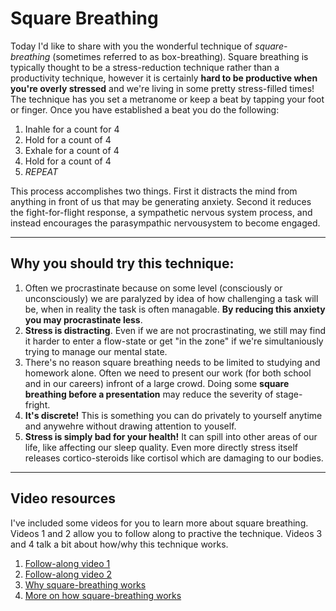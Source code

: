 ﻿# Square Breathing

Today I'd like to share with you the wonderful technique of *square-breathing* (sometimes referred to as box-breathing).
Square breathing is typically thought to be a stress-reduction technique rather than a productivity technique, however it is certainly **hard to be productive when you're overly stressed** and we're living in some pretty stress-filled times! 
The technique has you set a metranome or keep a beat by tapping your foot or finger. Once you have established a beat you do the following:
1. Inahle for a count for 4
2. Hold for a count of 4
3. Exhale for a count of 4
4. Hold for a count of 4
5. *REPEAT*

This process accomplishes two things. First it distracts the mind from anything in front of us that may be generating anxiety. Second it reduces the fight-for-flight response, a sympathetic nervous system process, and instead encourages the parasympathic nervousystem to become engaged.

---
## Why you should try this technique:

1. Often we procrastinate because on some level (consciously or unconsciously) we are paralyzed by idea of how challenging a task will be, when in reality the task is often managable. **By reducing this anxiety you may procrastinate less**.
2. **Stress is distracting**. Even if we are not procrastinating, we still may find it harder to enter a flow-state or get "in the zone" if we're simultaniously trying to manage our mental state.
3. There's no reason square breathing needs to be limited to studying and homework alone. Often we need to present our work (for both school and in our careers) infront of a large crowd. Doing some **square breathing before a presentation** may reduce the severity of stage-fright.
4. **It's discrete!** This is something you can do privately to yourself anytime and anywehre without drawing attention to youself.
5. **Stress is simply bad for your health!** It can spill into other areas of our life, like affecting our sleep quality. Even more directly stress itself releases cortico-steroids like cortisol which are damaging to our bodies.

---

## Video resources

I've included some videos for you to learn more about square breathing. 
Videos 1 and 2 allow you to follow along to practive the technique. 
Videos 3 and 4 talk a bit about how/why this technique works.

1. [Follow-along video 1](https://www.youtube.com/watch?v=YFdZXwE6fRE)
2. [Follow-along video 2](https://www.youtube.com/watch?v=AOL3isokmY4)
3. [Why square-breathing works](https://www.youtube.com/watch?v=MoQVgJx_QN4)
4. [More on how square-breathing works](https://www.youtube.com/watch?v=JYytiS0ymZg)

